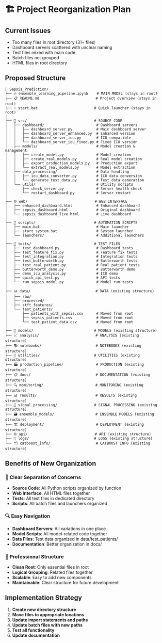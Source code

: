 # 🏗️ Project Reorganization Plan

## Current Issues
- Too many files in root directory (31+ files)
- Dashboard servers scattered with unclear naming
- Test files mixed with main code
- Batch files not grouped
- HTML files in root directory

## Proposed Structure

```
📁 Sepsis_Prediction/
├── 🔥 ensemble_learning_pipeline.ipynb    # MAIN MODEL (stays in root)
├── 📋 README.md                          # Project overview (stays in root)
├── ⚡ start.bat                          # Quick launcher (stays in root)
│
├── 📱 src/                               # SOURCE CODE
│   ├── dashboard/                        # Dashboard servers
│   │   ├── dashboard_server.py           # Main dashboard server
│   │   ├── dashboard_server_enhanced.py  # Enhanced version
│   │   ├── dashboard_server_icu.py       # ICU-compatible
│   │   └── dashboard_server_icu_fixed.py # Fixed ICU version
│   ├── models/                           # Model creation & management
│   │   ├── create_model.py               # Model creation
│   │   ├── create_real_models.py         # Real model creation
│   │   ├── export_production_models.py   # Production export
│   │   └── extract_real_models.py        # Model extraction
│   ├── data_processing/                  # Data handling
│   │   ├── icu_data_converter.py         # ICU data conversion
│   │   └── generate_test_data.py         # Test data generation
│   └── utils/                            # Utility scripts
│       ├── check_server.py               # Server health check
│       └── restart_dashboard.py          # Server restart
│
├── 🌐 web/                               # WEB INTERFACE
│   ├── enhanced_dashboard.html           # Enhanced dashboard
│   ├── sepsis_dashboard.html             # Original dashboard  
│   └── sepsis_dashboard_live.html        # Live dashboard
│
├── 🚀 scripts/                           # AUTOMATION SCRIPTS
│   ├── main.bat                          # Main launcher
│   ├── start_system.bat                  # System launcher
│   └── launchers/                        # Additional launchers
│
├── 🧪 tests/                             # TEST FILES
│   ├── test_dashboard.py                 # Dashboard tests
│   ├── test_feature_fix.py               # Feature fix tests
│   ├── test_integration.py               # Integration tests
│   ├── test_butterworth.py               # Butterworth tests
│   ├── test_real_patient.py              # Real patient tests
│   ├── butterworth_demo.py               # Butterworth demo
│   ├── demo_icu_analysis.py              # ICU demo
│   ├── quick_api_test.py                 # API tests
│   └── run_sepsis_model.py               # Model run tests
│
├── 📊 data/                              # DATA (existing structure)
│   ├── raw/
│   ├── processed/
│   ├── stft_features/
│   └── test_patients/
│       ├── patients_with_sepsis.csv      # Moved from root
│       ├── sepsis_patients.csv           # Moved from root
│       └── test_patient_data.csv         # Moved from root
│
├── 🤖 models/                            # MODELS (existing structure)
├── 📈 analysis/                          # ANALYSIS (existing structure)
├── 📚 notebooks/                         # NOTEBOOKS (existing structure)
├── 🔧 utilities/                         # UTILITIES (existing structure)
├── 🏭 production_pipeline/               # PRODUCTION (existing structure)
├── 📋 docs/                              # DOCUMENTATION (existing structure)
├── 🔍 monitoring/                        # MONITORING (existing structure)
├── 📊 results/                           # RESULTS (existing structure)
├── 📡 signal_processing/                 # SIGNAL PROCESSING (existing structure)
├── 🗃️ ensemble_models/                   # ENSEMBLE MODELS (existing structure)
├── 🏗️ deployment/                        # DEPLOYMENT (existing structure)
├── 🌐 api/                               # API (existing structure)
├── 📝 logs/                              # LOGS (existing structure)
└── 🗂️ catboost_info/                     # CATBOOST INFO (existing structure)
```

## Benefits of New Organization

### 🎯 **Clear Separation of Concerns**
- **Source Code**: All Python scripts organized by function
- **Web Interface**: All HTML files together
- **Tests**: All test files in dedicated directory
- **Scripts**: All batch files and launchers organized

### 🔍 **Easy Navigation**
- **Dashboard Servers**: All variations in one place
- **Model Scripts**: All model-related code together  
- **Data Files**: Test data organized in data/test_patients/
- **Documentation**: Better organization in docs/

### 🚀 **Professional Structure**
- **Clean Root**: Only essential files in root
- **Logical Grouping**: Related files together
- **Scalable**: Easy to add new components
- **Maintainable**: Clear structure for future development

## Implementation Strategy

1. **Create new directory structure**
2. **Move files to appropriate locations**
3. **Update import statements and paths**
4. **Update batch files with new paths**
5. **Test all functionality**
6. **Update documentation**